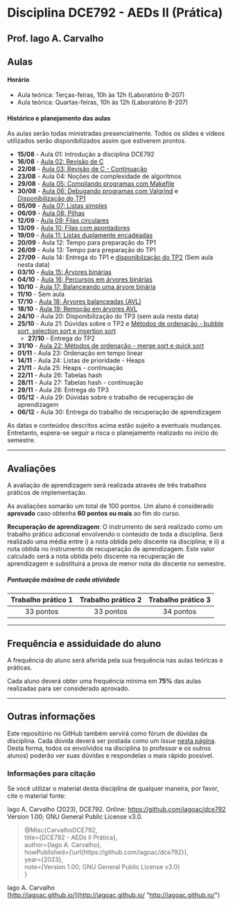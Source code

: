 # Disciplina DCE792 - AEDs II (Prática)

## Prof. Iago A. Carvalho

## Aulas

#### Horário

  - Aula teórica: Terças-feiras, 10h às 12h (Laboratório B-207)
  - Aula teórica: Quartas-feiras, 10h às 12h (Laboratório B-207)
 
#### Histórico e planejamento das aulas

As aulas serão todas ministradas presencialmente. Todos os slides e vídeos utilizados serão disponibilizados assim que estiverem prontos.

  - **15/08** - Aula 01: Introdução a disciplina DCE792
  - **16/08** - [Aula 02: Revisão de C](https://github.com/iagoac/dce792/blob/main/slides/aula_02.pdf)
  - **22/08** - [Aula 03: Revisão de C - Continuação](https://github.com/iagoac/dce792/blob/main/slides/aula_03.pdf)
  - **23/08** - Aula 04: Noções de complexidade de algoritmos
  - **29/08** - [Aula 05: Compilando programas com Makefile](https://github.com/iagoac/dce792/blob/main/slides/aula_05.pdf)
  - **30/08** - [Aula 06: Debugando programas com Valgrind](https://github.com/iagoac/dce792/blob/main/slides/aula_06.pdf) e [Disponibilização do TP1](https://github.com/iagoac/dce792/tree/main/trabalhos%20pr%C3%A1ticos/trabalho%2001)
  - **05/09** - [Aula 07: Listas simples](https://github.com/iagoac/dce792/blob/main/slides/aula_07.pdf)
  - **06/09** - [Aula 08: Pilhas](https://github.com/iagoac/dce792/blob/main/slides/aula_08.pdf)
  - **12/09** - [Aula 09: Filas circulares](https://github.com/iagoac/dce792/blob/main/slides/aula_09.pdf)
  - **13/09** - [Aula 10: Filas com apontadores](https://github.com/iagoac/dce792/blob/main/slides/aula_10.pdf)
  - **19/09** - [Aula 11: Listas duplamente encadeadas](https://github.com/iagoac/dce792/blob/main/slides/aula_11.pdf)
  - **20/09** - Aula 12: Tempo para preparação do TP1
  - **26/09** - Aula 13: Tempo para preparação do TP1
  - **27/09** - Aula 14: Entrega do TP1 e [disponibilzação do TP2](https://github.com/iagoac/dce792/tree/main/trabalhos%20pr%C3%A1ticos/trabalho%2002) (Sem aula nesta data)
  - **03/10** - [Aula 15: Árvores binárias](https://github.com/iagoac/dce792/blob/main/slides/aula_15.pdf)
  - **04/10** - [Aula 16: Percursos em árvores binárias](https://github.com/iagoac/dce792/blob/main/slides/aula_16.pdf)
  - **10/10** - [Aula 17: Balanceando uma árvore binária](https://github.com/iagoac/dce792/blob/main/slides/aula_17.pdf)
  - **11/10** - Sem aula
  - **17/10** - [Aula 18: Árvores balanceadas (AVL)](https://github.com/iagoac/dce792/blob/main/slides/aula_18.pdf)
  - **18/10** - [Aula 19: Remoção em árvores AVL](https://github.com/iagoac/dce792/blob/main/slides/aula_19.pdf)
  - **24/10** - Aula 20: Disponibilização do TP3 (sem aula nesta data)
  - **25/10** - Aula 21: Dúvidas sobre o TP2 e [Métodos de ordenação - bubble sort, selection sort e insertion sort](https://github.com/iagoac/dce792/blob/main/slides/aula_21.pdf)
    - **27/10** - Entrega do TP2
  - **31/10** - [Aula 22: Métodos de ordenação - merge sort e quick sort](https://github.com/iagoac/dce792/blob/main/slides/aula_22.pdf)
  - **01/11** - Aula 23: Ordenação em tempo linear
  - **14/11** - Aula 24: Listas de prioridade - Heaps
  - **21/11** - Aula 25: Heaps - continuação
  - **22/11** - Aula 26: Tabelas hash
  - **28/11** - Aula 27: Tabelas hash - continuação
  - **29/11** - Aula 28: Entrega do TP3
  - **05/12** - Aula 29: Dúvidas sobre o trabalho de recuperação de aprendizagem
  - **06/12** - Aula 30: Entrega do trabalho de recuperação de aprendizagem

As datas e conteúdos descritos acima estão sujeito a eventuais mudanças. 
Entretanto, espera-se seguir a risca o planejamento realizado no início do semestre.

---

## Avaliações

A avaliação de aprendizagem será realizada através de três trabalhos práticos de implementação.  

As avaliações somarão um total de 100 pontos. Um aluno é considerado **aprovado** caso obtenha **60 pontos ou mais** ao fim do curso.

**Recuperação de aprendizagem**: O instrumento de  será realizado como um trabalho prático adicional envolvendo o conteúdo de toda a disciplina. Será realizado uma média entre i) a nota obtida pelo discente na disciplina; e ii) a nota obtida no instrumento de recuperação de aprendizagem. Este valor calculado será a nota obtida pelo discente na recuperação de aprendizagem e substituirá a prova de menor nota do discente no semestre. 

##### Pontuação máxima de cada atividade
| Trabalho prático 1  | Trabalho prático 2  |  Trabalho prático 3  | 
| :------------: | :------------: | :------------: |
| 33 pontos  | 33 pontos  | 34 pontos  |

---

## Frequência e assiduidade do aluno

A frequência do aluno será aferida pela sua frequência nas aulas teóricas e práticas.

Cada aluno deverá obter uma frequência mínima em **75%** das aulas realizadas para ser considerado aprovado.

---

## Outras informações

Este repositório no GitHub também servirá como fórum de dúvidas da disciplina. Cada dúvida deverá ser postada como um *Issue* [nesta página](https://github.com/iagoac/dc792/issues). Desta forma, todos os envolvidos na disciplina (o professor e os outros alunos) poderão ver suas dúvidas e respondelas o mais rápido possível.

### Informações para citação

Se você utilizar o material desta disciplina de qualquer maneira, por favor, cite o material fonte:

Iago A. Carvalho (2023), DCE792. Online: https://github.com/iagoac/dce792 Version 1.00; GNU General Public License v3.0.


> @Misc{CarvalhoDCE792,  
title={DCE792 - AEDs II Prática},  
author={Iago A. Carvalho},   
howPublished={\url{https&#58;//github\.com/iagoac/dce792}},  
year={2023},  
note={Version 1.00; GNU General Public License v3.0}  
}


Iago A. Carvalho  
[http://iagoac.github.io/](http://iagoac.github.io/ "http://iagoac.github.io/")
